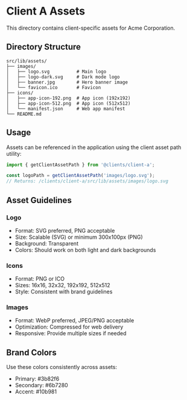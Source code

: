 # Client A Assets

This directory contains client-specific assets for Acme Corporation.

## Directory Structure

```
src/lib/assets/
├── images/
│   ├── logo.svg          # Main logo
│   ├── logo-dark.svg     # Dark mode logo
│   ├── banner.jpg        # Hero banner image
│   └── favicon.ico       # Favicon
├── icons/
│   ├── app-icon-192.png  # App icon (192x192)
│   ├── app-icon-512.png  # App icon (512x512)
│   └── manifest.json     # Web app manifest
└── README.md
```

## Usage

Assets can be referenced in the application using the client asset path utility:

```typescript
import { getClientAssetPath } from '@clients/client-a';

const logoPath = getClientAssetPath('images/logo.svg');
// Returns: /clients/client-a/src/lib/assets/images/logo.svg
```

## Asset Guidelines

### Logo
- Format: SVG preferred, PNG acceptable
- Size: Scalable (SVG) or minimum 300x100px (PNG)
- Background: Transparent
- Colors: Should work on both light and dark backgrounds

### Icons
- Format: PNG or ICO
- Sizes: 16x16, 32x32, 192x192, 512x512
- Style: Consistent with brand guidelines

### Images
- Format: WebP preferred, JPEG/PNG acceptable
- Optimization: Compressed for web delivery
- Responsive: Provide multiple sizes if needed

## Brand Colors

Use these colors consistently across assets:
- Primary: #3b82f6
- Secondary: #6b7280
- Accent: #10b981
